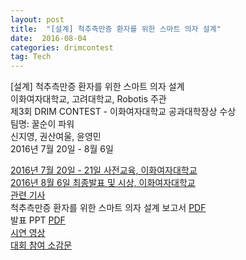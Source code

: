 ```yaml
---  
layout: post  
title:  "[설계] 척추측만증 환자를 위한 스마트 의자 설계"
date:  2016-08-04 
categories: drimcontest   
tag: Tech  
---  
```


[설계] 척추측만증 환자를 위한 스마트 의자 설계  
이화여자대학교, 고려대학교, Robotis 주관  
제3회 DRIM CONTEST - 이화여자대학교 공과대학장상 수상  
팀명: 꿀순이 파워   
신지영, 권산여울, 윤영민   
2016년 7월 20일 - 8월 6일  

[2016년 7월 20일 - 21일 사전교육, 이화여자대학교](../drimcontest/1.html)  
[2016년 8월 6일 최종발표 및 시상, 이화여자대학교](../drimcontest/2.html)   
[관련 기사](http://www.irobotnews.com/news/articleView.html?idxno=8345)  
척추측만증 환자를 위한 스마트 의자 설계 보고서 [PDF](../file/2016-drimcontest/report.pdf)  
발표 PPT [PDF](../file/2016-drimcontest/PPT.pdf)  
[시연 영상](../drimcontest/3.html)  
[대회 참여 소감문](../drimcontest/4.html)